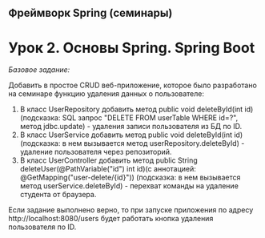 ## Фреймворк Spring (семинары) ##
# Урок 2. Основы Spring. Spring Boot #

*Базовое задание:*

Добавить в простое CRUD веб-приложение, 
которое было разработано на семинаре 
функцию удаления данных о пользователе:

1) В класс UserRepository добавить метод public void deleteById(int id)(подсказка: SQL запрос "DELETE FROM userTable WHERE id=?", метод jdbc.update) - удаления записи пользователя из БД по ID.
2) В класс UserService добавить метод public void deleteById(int id)(подсказка: в нем вызывается метод userRepository.deleteById) - удаление пользователя через репозиторий.
3) В класс UserController добавить метод public String deleteUser(@PathVariable("id") int id)(с аннотацией: @GetMapping("user-delete/{id}")) (подсказка: в нем вызывается метод userService.deleteById) - перехват команды на удаление студента от браузера.

Если задание выполнено верно, то при запуске приложения 
по адресу http://localhost:8080/users будет работать кнопка удаления пользователя по ID.
